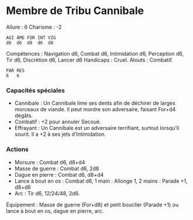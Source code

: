 # Membre de Tribu Cannibale

Allure : 6
Charisme : -2

	AGI	ÂME	FOR	INT	VIG
	d6	d6	d8	d6	d8

Compétences : Navigation d6, Combat d6, Intimidation d6, Perception d6, Tir d6, Discrétion d6, Lancer d6
Handicaps : Cruel.
Atouts : Combatif.

	PAR	RES
	6	6

### Capacités spéciales
- Cannibale : Un Cannibale lime ses dents afin de déchirer de larges morceaux de viande. Il peut mordre son adversaire, faisant For+d4 dégâts.
- Combatif : +2 pour annuler Secoué.
- Effrayant : Un Cannibale est un adversaire terrifiant, surtout lorsqu’il sourit. Il a +2 à ses jets d’Intimidation.

### Actions
- Morsure : Combat d6, d8+d4
- Masse de guerre :  Combat d6, 2d8
- Dague en pierre : Combat d6, d8+d4
- Lance à bout en os : Combat d6, 1 main : Allonge 1, 2 mains : Parade +1, d8+d6
- Arc : Tir d6, 12/24/48, 2d6.

Équipement : Masse de guerre (For+d8) et petit bouclier (Parade +1) ou lance à bout en os, dague en pierre, arc.
